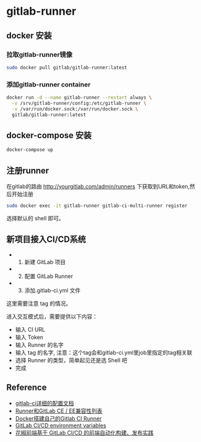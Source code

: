 # gitlab-runner

## docker 安装


### 拉取gitlab-runner镜像

```bash
sudo docker pull gitlab/gitlab-runner:latest
```

### 添加gitlab-runner container

```bash
docker run -d --name gitlab-runner --restart always \
  -v /srv/gitlab-runner/config:/etc/gitlab-runner \
  -v /var/run/docker.sock:/var/run/docker.sock \
  gitlab/gitlab-runner:latest
```

## docker-compose 安装

```bash
docker-compose up
```

## 注册runner

在gitlab的路由 http://yourgitlab.com/admin/runners 下获取到URL和token,然后开始注册

```bash
sudo docker exec -it gitlab-runner gitlab-ci-multi-runner register
```
选择默认的 shell 即可。

## 新项目接入CI/CD系统

- 1. 新建 GitLab 项目
- 2. 配置 GitLab Runner
- 3. 添加.gitlab-ci.yml 文件

这里需要注意 tag 的情况。


进入交互模式后，需要提供以下内容：

- 输入 CI URL
- 输入 Token
- 输入 Runner 的名字
- 输入 tag 的名字, 注意：这个tag会和gitlab-ci.yml里job里指定的tag相关联
- 选择 Runner 的类型，简单起见还是选 Shell 吧
- 完成

## Reference

- [gitlab-ci详细的配置文档](https://docs.gitlab.com/ee/ci/yaml/README.html)
- [Runner和GitLab CE / EE兼容性列表](https://gitlab.com/gitlab-org/gitlab-runner)
- [Docker搭建自己的Gitlab CI Runner](https://blog.csdn.net/aixiaoyang168/article/details/72168834)
- [GitLab CI/CD environment variables](https://docs.gitlab.com/ce/ci/variables/)
- [花椒前端基于 GitLab CI/CD 的前端自动化构建、发布实践](https://www.jianshu.com/p/0ab8bbe05d27)

